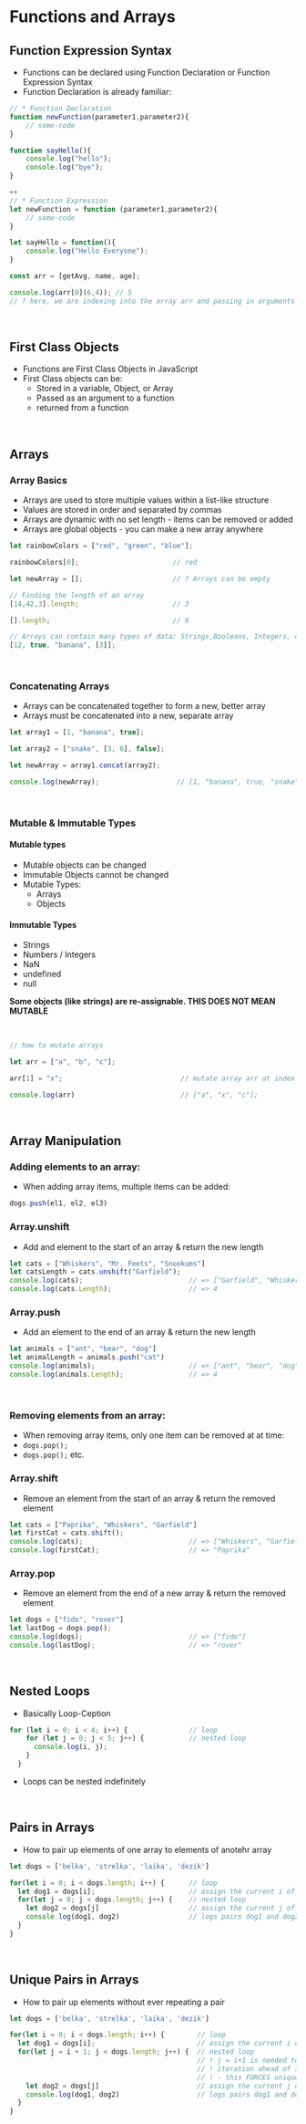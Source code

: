 # Functions and Arrays
## Function Expression Syntax
- Functions can be declared using Function Declaration or Function Expression Syntax
- Function Declaration is already familiar:
```js
// * Function Declaration
function newFunction(parameter1,parameter2){
    // some-code
}
```


```js
function sayHello(){
    console.log("hello");
    console.log("bye");
}

++
// * Function Expression
let newFunction = function (parameter1,parameter2){
    // some-code
}
```

```js
let sayHello = function(){
    console.log("Hello Everyone");
}
```

```js
const arr = [getAvg, name, age];

console.log(arr[0](6,4)); // 5
// ? here, we are indexing into the array arr and passing in arguments for function getAvg
```

<br>

## First Class Objects
- Functions are First Class Objects in JavaScript
- First Class objects can be:
    - Stored in a variable, Object, or Array
    - Passed as an argument to a function
    - returned from a function

<br>

## Arrays
### Array Basics
- Arrays are used to store multiple values within a list-like structure
- Values are stored in order and separated by commas
- Arrays are dynamic with no set length - items can be removed or added
- Arrays are global objects - you can make a new array anywhere
```js
let rainbowColors = ["red", "green", "blue"];

rainbowColors[0];                       // red

let newArray = [];                      // ? Arrays can be empty

// Finding the length of an array
[14,42,3].length;                       // 3

[].length;                              // 0

// Arrays can contain many types of data: Strings,Booleans, Integers, other Arrays...
[12, true, "banana", [3]];
```
<br>

### Concatenating Arrays
- Arrays can be concatenated together to form a new, better array
- Arrays must be concatenated into a new, separate array
```js
let array1 = [1, "banana", true];

let array2 = ["snake", [3, 6], false];

let newArray = array1.concat(array2);

console.log(newArray);                   // [1, "banana", true, "snake", [3, 6], false]
```
<br>

### Mutable & Immutable Types
#### Mutable types
- Mutable objects can be changed
- Immutable Objects cannot be changed
- Mutable Types:
    - Arrays
    - Objects

#### Immutable Types
  - Strings
  - Numbers / Integers
  - NaN
  - undefined
  - null

**Some objects (like strings) are re-assignable. THIS DOES NOT MEAN MUTABLE**

<br>

```js
// how to mutate arrays

let arr = ["a", "b", "c"];

arr[1] = "x";                             // mutate array arr at index 1

console.log(arr)                          // ["a", "x", "c"];
```

<br>

## Array Manipulation
### Adding elements to an array:
  - When adding array items, multiple items can be added:
```js
dogs.push(el1, el2, el3)
```

### Array.unshift
- Add and element to the start of an array & return the new length
```js
let cats = ["Whiskers", "Mr. Feets", "Snookums"]
let catsLength = cats.unshift("Garfield");
console.log(cats);                          // => ["Garfield", "Whiskers", "Mr. Feets", "Snookums"]
console.log(cats.Length);                   // => 4
```


### Array.push
-  Add an element to the end of an array & return the new length
```js
let animals = ["ant", "bear", "dog"]
let animalLength = animals.push("cat")
console.log(animals);                       // => ["ant", "bear", "dog", "cat"]
console.log(animals.Length);                // => 4
```
<br>

### Removing elements from an array:
- When removing array items, only one item can be removed at at time:
- ```dogs.pop();```
- ```dogs.pop();``` etc.

### Array.shift
-  Remove an element from the start of an array & return the removed element
```js
let cats = ["Paprika", "Whiskers", "Garfield"]
let firstCat = cats.shift();
console.log(cats);                          // => ["Whiskers", "Garfield"]
console.log(firstCat);                      // => "Paprika"
```


### Array.pop
-   Remove an element from the end of a new array & return the removed element
```js
let dogs = ["fido", "rover"]
let lastDog = dogs.pop();
console.log(dogs);                          // => ["fido"]
console.log(lastDog);                       // => "rover"
```

<br>

## Nested Loops
- Basically Loop-Ception
```js
for (let i = 0; i < 4; i++) {               // loop
    for (let j = 0; j < 5; j++) {           // nested loop
      console.log(i, j);
    }
  }
```
- Loops can be nested indefinitely

<br>

## Pairs in Arrays
- How to pair up elements of one array to elements of anotehr array
```js
let dogs = ['belka', 'strelka', 'laika', 'dezik']

for(let i = 0; i < dogs.length; i++) {      // loop
  let dog1 = dogs[i];                       // assign the current i of array dogs to dog1
  for(let j = 0; j < dogs.length; j++) {    // nested loop
    let dog2 = dogs[j]                      // assign the current j of array dogs to dog2
    console.log(dog1, dog2)                 // logs pairs dog1 and dog2
  }
}
```
<br>

## Unique Pairs in Arrays
- How to pair up elements without ever repeating a pair

```js
let dogs = ['belka', 'strelka', 'laika', 'dezik']

for(let i = 0; i < dogs.length; i++) {        // loop
  let dog1 = dogs[i];                         // assign the current i of array dogs to dog1
  for(let j = i + 1; j < dogs.length; j++) {  // nested loop
                                              // ! j = i+1 is needed to keep J one
                                              // ! iteration ahead of i
                                              // ! - this FORCES unique pairs
    let dog2 = dogs[j]                        // assign the current j of array dogs to dog2
    console.log(dog1, dog2)                   // logs pairs dog1 and dog2
  }
}
```
